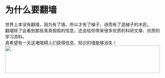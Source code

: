 # 为什么要翻墙
世界上本没有翻墙，因为有了墙，所以才有了梯子，进而有了造梯子的木匠。<br>
翻墙除了会看到那些真真假假的信息，还会给你带来很多优质的科研文章、优质的学习资料。<br>
真希望有一天这堵阻碍人们获得信息、知识的墙能够消失！
<a href="https://www.vultr.com/?ref=8371895-6G"><img src="https://www.vultr.com/media/banner_1.png" width="100%" height="90"></a>
